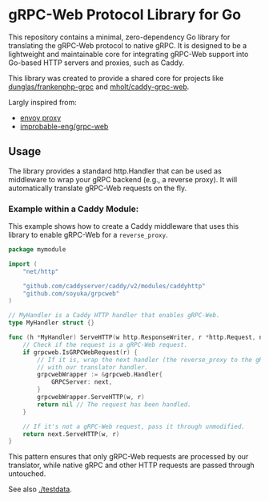# gRPC-Web Protocol Library for Go

This repository contains a minimal, zero-dependency Go library for translating the gRPC-Web protocol to native gRPC. It is designed to be a lightweight and maintainable core for integrating gRPC-Web support into Go-based HTTP servers and proxies, such as Caddy.

This library was created to provide a shared core for projects like [dunglas/frankenphp-grpc](https://github.com/dunglas/frankenphp-grpc) and [mholt/caddy-grpc-web](https://github.com/mholt/caddy-grpc-web).

Largly inspired from:
- [envoy proxy](https://github.com/envoyproxy/envoy/blob/c811552b94d0d4189de710113d5f081f6c952e5b/source/extensions/filters/http/grpc_web/grpc_web_filter.cc)
- [improbable-eng/grpc-web](https://github.com/improbable-eng/grpc-web)

## Usage

The library provides a standard http.Handler that can be used as middleware to wrap your gRPC backend (e.g., a reverse proxy). It will automatically translate gRPC-Web requests on the fly.

### Example within a Caddy Module:

This example shows how to create a Caddy middleware that uses this library to enable gRPC-Web for a `reverse_proxy`.

```go
package mymodule

import (
    "net/http"

    "github.com/caddyserver/caddy/v2/modules/caddyhttp"
    "github.com/soyuka/grpcweb"
)

// MyHandler is a Caddy HTTP handler that enables gRPC-Web.
type MyHandler struct {}

func (h *MyHandler) ServeHTTP(w http.ResponseWriter, r *http.Request, next caddyhttp.Handler) error {
    // Check if the request is a gRPC-Web request.
    if grpcweb.IsGRPCWebRequest(r) {
        // If it is, wrap the next handler (the reverse_proxy to the gRPC server)
        // with our translator handler.
        grpcwebWrapper := &grpcweb.Handler{
            GRPCServer: next,
        }
        grpcwebWrapper.ServeHTTP(w, r)
        return nil // The request has been handled.
    }

    // If it's not a gRPC-Web request, pass it through unmodified.
    return next.ServeHTTP(w, r)
}
```

This pattern ensures that only gRPC-Web requests are processed by our translator, while native gRPC and other HTTP requests are passed through untouched.

See also [./testdata](/testdata/README.md).

